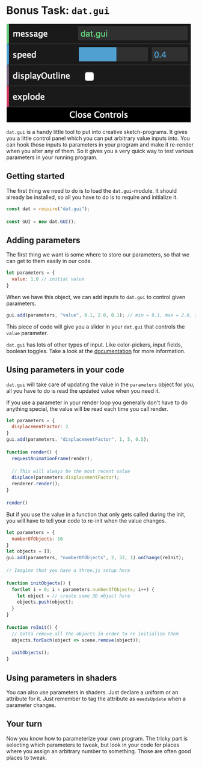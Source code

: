 # Bonus Task: `dat.gui`

![dat.GUI](./img/dat.GUI.png)

`dat.gui` is a handy little tool to put into creative sketch-programs. It gives you a little control panel which you can put arbitrary value inputs into. You can hook those inputs to parameters in your program and make it re-render when you alter any of them. So it gives you a very quick way to test various parameters in your running program.

## Getting started

The first thing we need to do is to load the `dat.gui`-module. It should already be installed, so all you have to do is to require and initialize it.

```js
const dat = require("dat.gui");

const GUI = new dat.GUI();
```

## Adding parameters

The first thing we want is some where to store our parameters, so that we can get to them easily in our code.

```js
let parameters = {
  value: 1.0 // initial value
}
```

When we have this object, we can add inputs to `dat.gui` to control given parameters.

```js
gui.add(parameters, "value", 0.1, 2.0, 0.1); // min = 0.1, max = 2.0, step = 0.1
```

This piece of code will give you a slider in your `dat.gui` that controls the `value` parameter.

`dat.gui` has lots of other types of input. Like color-pickers, input fields, boolean toggles. Take a look at the [documentation](http://workshop.chromeexperiments.com/examples/gui/#1--Basic-Usage) for more information.

## Using parameters in your code

`dat.gui` will take care of updating the value in the `parameters` object for you, all you have to do is read the updated value when you need it.

If you use a parameter in your render loop you generally don't have to do anything special, the value will be read each time you call render.

```js
let parameters = {
  displacementFactor: 2
}
gui.add(parameters, "displacementFactor", 1, 5, 0.5);

function render() {
  requestAnimationFrame(render);

  // This will always be the most recent value
  displace(parameters.displacementFactor);
  renderer.render();
}

render()
```

But if you use the value in a function that only gets called during the init, you will have to tell your code to re-init when the value changes.

```js
let parameters = {
  numberOfObjects: 16
}
let objects = [];
gui.add(parameters, "numberOfObjects", 2, 32, 1).onChange(reInit);

// Imagine that you have a three.js setup here

function initObjects() {
  for(let i = 0; i < parameters.numberOfObjects; i++) {
    let object = // create some 3D object here
    objects.push(object);
  }
}

function reInit() {
  // Gotta remove all the objects in order to re initialize them
  objects.forEach(object => scene.remove(object));

  initObjects();
}
```

## Using parameters in shaders

You can also use parameters in shaders. Just declare a uniform or an attribute for it. Just remember to tag the attribute as `needsUpdate` when a parameter changes.

## Your turn

Now you know how to parameterize your own program. The tricky part is selecting which parameters to tweak, but look in your code for places where you assign an arbitrary number to something. Those are often good places to tweak.
